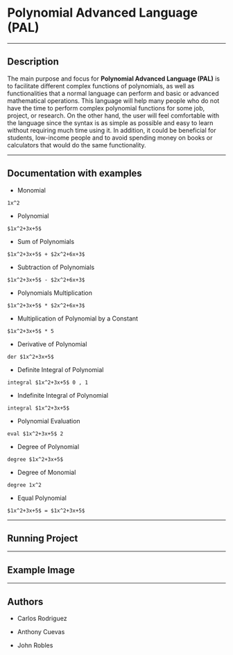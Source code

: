# Polynomial Advanced Language (PAL)

---------------------------

## Description

The main purpose and focus for __Polynomial Advanced Language (PAL)__ is to facilitate different complex functions of polynomials, as well as functionalities that a normal language can perform and basic or advanced mathematical operations. This language will help many people who do not have the time to perform complex polynomial functions for some job, project, or research. On the other hand, the user will feel comfortable with the language since the syntax is as simple as possible and easy to learn without requiring much time using it. In addition, it could be beneficial for students, low-income people and to avoid spending money on books or calculators that would do the same functionality.

------------------------------------

## Documentation with examples

- Monomial
```
1x^2
```
- Polynomial
```
$1x^2+3x+5$
```
- Sum of Polynomials
```
$1x^2+3x+5$ + $2x^2+6x+3$
```
- Subtraction of Polynomials
```
$1x^2+3x+5$ - $2x^2+6x+3$
```
- Polynomials Multiplication
```
$1x^2+3x+5$ * $2x^2+6x+3$
```
- Multiplication of Polynomial by a Constant
```
$1x^2+3x+5$ * 5
```
- Derivative of Polynomial
```
der $1x^2+3x+5$
```
- Definite Integral of Polynomial
```
integral $1x^2+3x+5$ 0 , 1
```
- Indefinite Integral of Polynomial
```
integral $1x^2+3x+5$
```
- Polynomial Evaluation
```
eval $1x^2+3x+5$ 2
```
- Degree of Polynomial
```
degree $1x^2+3x+5$
```
- Degree of Monomial
```
degree 1x^2
```
- Equal Polynomial
```
$1x^2+3x+5$ = $1x^2+3x+5$
```
------------------------------

## Running Project


-------------------

## Example Image


-----------------

## Authors

- Carlos Rodriguez

- Anthony Cuevas

- John Robles
